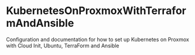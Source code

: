 # KubernetesOnProxmoxWithTerraformAndAnsible
Configuration and documentation for how to set up Kubernetes on Proxmox with Cloud Init, Ubuntu, TerraForm and Ansible
